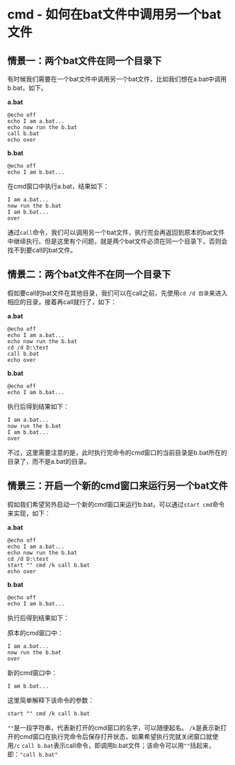 # cmd - 如何在bat文件中调用另一个bat文件

## **情景一：两个bat文件在同一个目录下**

有时候我们需要在一个bat文件中调用另一个bat文件，比如我们想在a.bat中调用b.bat，如下。

**a.bat**

```dos
@echo off
echo I am a.bat...
echo now run the b.bat
call b.bat
echo over
```
<!--more-->
**b.bat**

```dos
@echo off
echo I am b.bat...
```

在cmd窗口中执行a.bat，结果如下：

```dos
I am a.bat...
now run the b.bat
I am b.bat...
over
```

通过`call`命令，我们可以调用另一个bat文件，执行完会再返回到原本的bat文件中继续执行。但是这里有个问题，就是两个bat文件必须在同一个目录下，否则会找不到要call的bat文件。

## **情景二：两个bat文件不在同一个目录下**

假如要call的bat文件在其他目录，我们可以在call之前，先使用`cd /d 目录`来进入相应的目录，接着再call就行了，如下：

**a.bat**

```dos
@echo off
echo I am a.bat...
echo now run the b.bat
cd /d D:\test
call b.bat
echo over
```

**b.bat**

```dos
@echo off
echo I am b.bat...
```

执行后得到结果如下：

```dos
I am a.bat...
now run the b.bat
I am b.bat...
over
```

不过，这里需要注意的是，此时执行完命令的cmd窗口的当前目录是b.bat所在的目录了，而不是a.bat的目录。

## **情景三：开启一个新的cmd窗口来运行另一个bat文件**

假如我们希望另外启动一个新的cmd窗口来运行b.bat，可以通过`start cmd`命令来实现，如下：

**a.bat**

```dos
@echo off
echo I am a.bat...
echo now run the b.bat
cd /d D:\test
start "" cmd /k call b.bat
echo over
```

**b.bat**

```dos
@echo off
echo I am b.bat...
```

执行后得到结果如下：

原本的cmd窗口中：

```dos
I am a.bat...
now run the b.bat
over
```

新的cmd窗口中：

```dos
I am b.bat...
```

这里简单解释下该命令的参数：

```dos
start "" cmd /k call b.bat
```

`""`是一段字符串，代表新打开的cmd窗口的名字，可以随便起名。
`/k`是表示新打开的cmd窗口在执行完命令后保存打开状态，如果希望执行完就关闭窗口就使用`/c`
`call b.bat`表示call命令，即调用b.bat文件；该命令可以用`""`括起来，即：`"call b.bat"`
